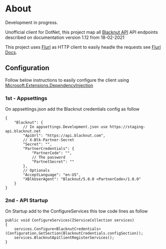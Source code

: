 # About

Development in progress.

Unofficial client for DotNet, this project map all [Blacknut API](http://www.blacknut.com) API endpoints described on documentation version 1.12 from 18-02-2021

This project uses [Flurl](https://flurl.dev/) as HTTP client to easily headle the requests see [Flurl Docs](https://flurl.dev/docs/fluent-url/).

## Configuration

Follow below instructions to easily configure the client using [Microsoft.Extensions.DependencyInjection](https://www.nuget.org/packages/Microsoft.Extensions.DependencyInjection)

### 1st - Appsettings

On appsettings.json add the Blacknut credentials config as follow

    {
	    "Blacknut": {
		    // In appsettings.Development.json use https://staging-api.blacknut.net
		    "ApiUrl": "https://api.blacknut.com",
		    // X-Blk-Partner-Secret
		    "Secret": "",
		    "PartnerCredentials": {
			    "PartnerCode": "",
			    // The password
			    "PartnetSecret": ""
		    },
		    // Optionals
		    "AcceptLanguage": "en-US",
		    "XBlkUserAgent": "Blacknut/5.0.0 <PartnerCode>/1.0.0"
	    }
    }

### 2nd - API Startup

On Startup add to the ConfigureServices this tow code lines as follow

    public void ConfigureServices(IServiceCollection services)
    {
		services.Configure<BlacknutCredentials>(Configuration.GetSection(BlacknutCredentials.configSection));
		services.BlacknutApiClientRegisterServices();
	}
